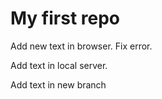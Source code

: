 # My first repo

Add new text in browser. Fix error.

Add text in local server.

Add text in new branch
